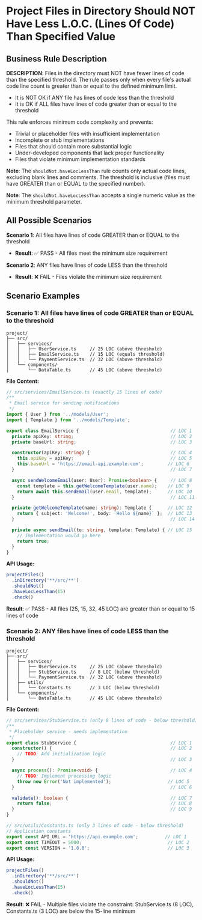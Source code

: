 # Project Files in Directory Should NOT Have Less L.O.C. (Lines Of Code) Than Specified Value

## Business Rule Description

**DESCRIPTION**: Files in the directory must NOT have fewer lines of code than the specified threshold. The rule passes only when every file's actual code line count is greater than or equal to the defined minimum limit.

- It is NOT OK if ANY file has lines of code less than the threshold
- It is OK if ALL files have lines of code greater than or equal to the threshold

This rule enforces minimum code complexity and prevents:
- Trivial or placeholder files with insufficient implementation
- Incomplete or stub implementations
- Files that should contain more substantial logic
- Under-developed components that lack proper functionality
- Files that violate minimum implementation standards

**Note**: The `shouldNot.haveLocLessThan` rule counts only actual code lines, excluding blank lines and comments. The threshold is inclusive (files must have GREATER than or EQUAL to the specified number).

**Note**: The `shouldNot.haveLocLessThan` accepts a single numeric value as the minimum threshold parameter.

## All Possible Scenarios

**Scenario 1**: All files have lines of code GREATER than or EQUAL to the threshold
- **Result**: ✅ PASS - All files meet the minimum size requirement

**Scenario 2**: ANY files have lines of code LESS than the threshold
- **Result**: ❌ FAIL - Files violate the minimum size requirement

## Scenario Examples

### Scenario 1: All files have lines of code GREATER than or EQUAL to the threshold
```
project/
├── src/
│   ├── services/
│   │   ├── UserService.ts     // 25 LOC (above threshold)
│   │   ├── EmailService.ts    // 15 LOC (equals threshold)
│   │   └── PaymentService.ts  // 32 LOC (above threshold)
│   └── components/
│       └── DataTable.ts       // 45 LOC (above threshold)
```

**File Content:**
```typescript
// src/services/EmailService.ts (exactly 15 lines of code)
/**
 * Email service for sending notifications
 */
import { User } from '../models/User';
import { Template } from '../models/Template';

export class EmailService {                                  // LOC 1
  private apiKey: string;                                    // LOC 2
  private baseUrl: string;                                   // LOC 3

  constructor(apiKey: string) {                              // LOC 4
    this.apiKey = apiKey;                                    // LOC 5
    this.baseUrl = 'https://email-api.example.com';         // LOC 6
  }                                                          // LOC 7

  async sendWelcomeEmail(user: User): Promise<boolean> {     // LOC 8
    const template = this.getWelcomeTemplate(user.name);    // LOC 9
    return await this.sendEmail(user.email, template);      // LOC 10
  }                                                          // LOC 11

  private getWelcomeTemplate(name: string): Template {      // LOC 12
    return { subject: 'Welcome!', body: `Hello ${name}` };  // LOC 13
  }                                                          // LOC 14

  private async sendEmail(to: string, template: Template) { // LOC 15
    // Implementation would go here
    return true;
  }
}
```

**API Usage:**
```typescript
projectFiles()
  .inDirectory('**/src/**')
  .shouldNot()
  .haveLocLessThan(15)
  .check()
```

**Result**: ✅ PASS - All files (25, 15, 32, 45 LOC) are greater than or equal to 15 lines of code

### Scenario 2: ANY files have lines of code LESS than the threshold
```
project/
├── src/
│   ├── services/
│   │   ├── UserService.ts     // 25 LOC (above threshold)
│   │   ├── StubService.ts     // 8 LOC (below threshold)
│   │   └── PaymentService.ts  // 32 LOC (above threshold)
│   ├── utils/
│   │   └── Constants.ts       // 3 LOC (below threshold)
│   └── components/
│       └── DataTable.ts       // 45 LOC (above threshold)
```

**File Content:**
```typescript
// src/services/StubService.ts (only 8 lines of code - below threshold)
/**
 * Placeholder service - needs implementation
 */
export class StubService {                                   // LOC 1
  constructor() {                                            // LOC 2
    // TODO: Add initialization logic                        
  }                                                          // LOC 3

  async process(): Promise<void> {                           // LOC 4
    // TODO: Implement processing logic                      
    throw new Error('Not implemented');                     // LOC 5
  }                                                          // LOC 6

  validate(): boolean {                                      // LOC 7
    return false;                                            // LOC 8
  }                                                          // LOC 9
}

// src/utils/Constants.ts (only 3 lines of code - below threshold)
// Application constants
export const API_URL = 'https://api.example.com';          // LOC 1
export const TIMEOUT = 5000;                                // LOC 2
export const VERSION = '1.0.0';                             // LOC 3
```

**API Usage:**
```typescript
projectFiles()
  .inDirectory('**/src/**')
  .shouldNot()
  .haveLocLessThan(15)
  .check()
```

**Result**: ❌ FAIL - Multiple files violate the constraint: StubService.ts (8 LOC), Constants.ts (3 LOC) are below the 15-line minimum
